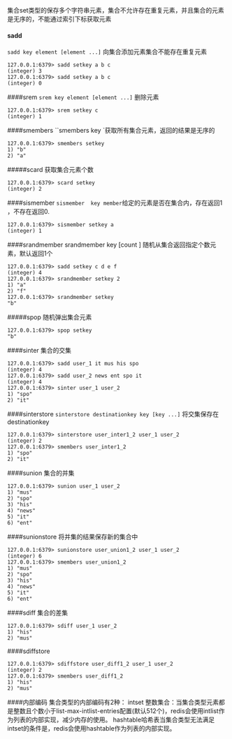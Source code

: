 集合set类型的保存多个字符串元素，集合不允许存在重复元素，并且集合的元素是无序的，不能通过索引下标获取元素
#### sadd
`sadd key element [element ...]` 向集合添加元素集合不能存在重复元素
```
127.0.0.1:6379> sadd setkey a b c
(integer) 3
127.0.0.1:6379> sadd setkey a b c
(integer) 0
```
####srem
`srem key element [element ...]` 删除元素
```
127.0.0.1:6379> srem setkey c
(integer) 1
```
####smembers
``smembers key `获取所有集合元素，返回的结果是无序的
```
127.0.0.1:6379> smembers setkey
1) "b"
2) "a"
```
#####scard
获取集合元素个数
```
127.0.0.1:6379> scard setkey
(integer) 2
```
####sismember
`sismember  key member`给定的元素是否在集合内，存在返回1 ，不存在返回0.
```
127.0.0.1:6379> sismember setkey a
(integer) 1
```
####srandmember
srandmember key  [count ] 随机从集合返回指定个数元素，默认返回1个
```
127.0.0.1:6379> sadd setkey c d e f
(integer) 4
127.0.0.1:6379> srandmember setkey 2
1) "a"
2) "f"
127.0.0.1:6379> srandmember setkey
"b"
```
#####spop
随机弹出集合元素
```
127.0.0.1:6379> spop setkey
"b"
```
####sinter
集合的交集
```
127.0.0.1:6379> sadd user_1 it mus his spo
(integer) 4
127.0.0.1:6379> sadd user_2 news ent spo it
(integer) 4
127.0.0.1:6379> sinter user_1 user_2
1) "spo"
2) "it"
```
####sinterstore 
`sinterstore destinationkey key [key ...]` 将交集保存在destinationkey
```
127.0.0.1:6379> sinterstore user_inter1_2 user_1 user_2
(integer) 2
127.0.0.1:6379> smembers user_inter1_2
1) "spo"
2) "it"
```
####sunion
集合的并集
```
127.0.0.1:6379> sunion user_1 user_2
1) "mus"
2) "spo"
3) "his"
4) "news"
5) "it"
6) "ent"
````
####sunionstore
将并集的结果保存新的集合中
````
127.0.0.1:6379> sunionstore user_union1_2 user_1 user_2
(integer) 6
127.0.0.1:6379> smembers user_union1_2
1) "mus"
2) "spo"
3) "his"
4) "news"
5) "it"
6) "ent"
````
####sdiff
集合的差集
```
127.0.0.1:6379> sdiff user_1 user_2
1) "his"
2) "mus"
```
####sdiffstore
```
127.0.0.1:6379> sdiffstore user_diff1_2 user_1 user_2
(integer) 2
127.0.0.1:6379> smembers user_diff1_2
1) "his"
2) "mus"
```
####内部编码
集合类型的内部编码有2种：
intset 整数集合：当集合类型元素都是整数且个数小于list-max-intlist-entries配置(默认512个)，redis会使用intlist作为列表的内部实现，减少内存的使用。
hashtable哈希表当集合类型无法满足intset的条件是，redis会使用hashtable作为列表的内部实现。
